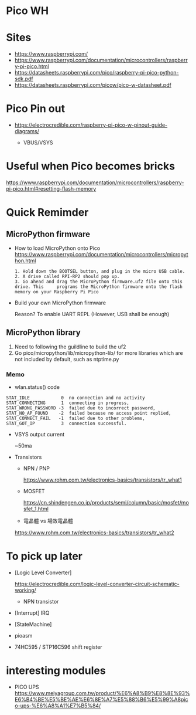 # Pico WH

# Sites

- https://www.raspberrypi.com/
- https://www.raspberrypi.com/documentation/microcontrollers/raspberry-pi-pico.html
- https://datasheets.raspberrypi.com/pico/raspberry-pi-pico-python-sdk.pdf
- https://datasheets.raspberrypi.com/picow/pico-w-datasheet.pdf

# Pico Pin out 

- https://electrocredible.com/raspberry-pi-pico-w-pinout-guide-diagrams/

    - VBUS/VSYS

# Useful when Pico becomes bricks

https://www.raspberrypi.com/documentation/microcontrollers/raspberry-pi-pico.html#resetting-flash-memory

# Quick Remimder

## MicroPython firmware

- How to load MicroPython onto Pico
    https://www.raspberrypi.com/documentation/microcontrollers/micropython.html

    ```
    1. Hold down the BOOTSEL button, and plug in the micro USB cable.
    2. A drive called RPI-RP2 should pop up. 
    3. Go ahead and drag the MicroPython firmware.uf2 file onto this drive. This     programs the MicroPython firmware onto the flash memory on your Raspberry Pi Pico

- Build your own MicroPython firmware 

    Reason?  To enable UART REPL (However, USB shall be enough)

## MicroPython library 

1.  Need to following the guildline to build the uf2
2. Go pico/micropython/lib/micropython-lib/ for more libraries which are not included by default, such as ntptime.py

### Memo 

 - wlan.status() code
```
STAT_IDLE            0  no connection and no activity
STAT_CONNECTING      1  connecting in progress,
STAT_WRONG_PASSWORD -3  failed due to incorrect password,
STAT_NO_AP_FOUND    -2  failed because no access point replied,
STAT_CONNECT_FAIL   -1  failed due to other problems,
STAT_GOT_IP          3  connection successful.
```

 - VSYS output current

   ~50ma

- Transistors

    - NPN / PNP 
        
        https://www.rohm.com.tw/electronics-basics/transistors/tr_what1

    - MOSFET

        https://cn.shindengen.co.jp/products/semi/column/basic/mosfet/mosfet_1.html

    - 電晶體 vs 場效電晶體
    
    https://www.rohm.com.tw/electronics-basics/transistors/tr_what2

# To pick up later

- [Logic Level Converter]

    https://electrocredible.com/logic-level-converter-circuit-schematic-working/

    -  NPN transistor

- [Interrupt]  IRQ

- [StateMachine]

- pioasm

- 74HC595 / STP16C596 shift register


# interesting modules

- PICO UPS
    https://www.meiyagroup.com.tw/product/%E6%A8%B9%E8%8E%93%E6%B4%BE%E5%BE%AE%E6%8E%A7%E5%88%B6%E5%99%A8pico-ups-%E6%A8%A1%E7%B5%84/
